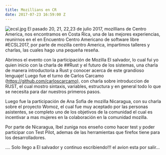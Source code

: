 ```yaml
---
title: Mozillians en CR
date: 2017-07-23 16:59:00 Z
---
```



![ecsl.jpg](/uploads/ecsl.jpg)
El pasado 20, 21, 22,23 de julio 2017, mozillians de Centro America, nos encontramos en Costa Rica, una de las mejores experiencias, reunirnos en el en Encuentro Centro Americano de software libre #ECSL2017, por parte de mozilla centro America, impartimos talleres y charlas, las cuales hago una pequeña reseña.

Abrimos el evento con la participación de Mozilla El salvador, lo cual fui yo quien inicio con la charla de ##Rust y el futuro de los sistemas, una charla de manera introductoria a Rust y conocer acerca de este grandioso lenguaje!
Luego fue el turno de Carlos Carcamo (https://github.com/carloscarcamo), con charla sobre introduccion de RUST, el cual mostro sintaxis, variables, estructura y en general todo lo que se necesita para dar nuestros primeros pasos.

Luego fue la participación de Ana Sofia de mozilla Nicaragua, con su charla sobre el proyecto Womoz, el cual fue muy aceptado por las personas asistentes, se completo uno de los objetivos de la comunidad el cual es incentivar a mas mujeres en la colaboración en la comunidad mozilla.

Por parte de Nicaragua, Ibel zuniga nos enseño como hacer test y poder participar con Test Pilot, ademas de las herramientas que firefox tiene para los desarrolladores.

.... Solo llego a El salvador y continuo escribiendo!!!
el avion esta por salir...





 